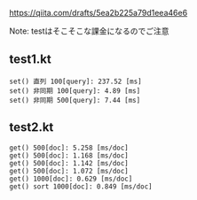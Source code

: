 https://qiita.com/drafts/5ea2b225a79d1eea46e6

Note: testはそこそこな課金になるのでご注意

## test1.kt
```
set() 直列 100[query]: 237.52 [ms]
set() 非同期 100[query]: 4.89 [ms]
set() 非同期 500[query]: 7.44 [ms]
```

## test2.kt
```
get() 500[doc]: 5.258 [ms/doc]
get() 500[doc]: 1.168 [ms/doc]
get() 500[doc]: 1.142 [ms/doc]
get() 500[doc]: 1.072 [ms/doc]
get() 1000[doc]: 0.629 [ms/doc]
get() sort 1000[doc]: 0.849 [ms/doc]
```
